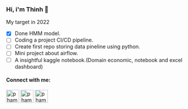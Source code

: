 ### Hi, i'm Thinh 👋

My target in 2022
- [x] Done HMM model.
- [ ] Coding a project CI/CD pipeline.
- [ ] Create first repo storing data pineline using python.
- [ ] Mini project about airflow.
- [ ] A insightful kaggle notebook.(Domain economic, notebook and excel dashboard)

<h4 align="left">Connect with me:</h4>

<a href="https://twitter.com/thinh7174" target="blank"><img align="center" src="https://img.icons8.com/doodle/480/000000/twitter-circled.png" alt="phamthinh" height="35" width="35" /></a>
<a href="https://www.linkedin.com/in/phamthinh127" target="blank"><img align="center" src="https://img.icons8.com/doodle/480/000000/linkedin-circled.png" alt="phamthinh" height="35" width="35" /></a>
<a href="https://www.facebook.com/thinhit127" target="blank"><img align="center" src="https://img.icons8.com/doodle/480/000000/facebook-new.png" alt="phamthinh" height="35" width="35" /></a>
